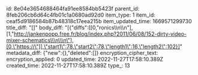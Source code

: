 id: 8e04e3654688464fa91ee8584bb5423f
parent_id: 8feb206cb6d64c4fb01c1a0680ad92d0
item_type: 1
item_id: ceaf5d9186584b87b48318c17eea215b
item_updated_time: 1669571299730
title_diff: "[]"
body_diff: "[{\"diffs\":[[0,\"ronics\\\n\\\n\"],[1,\"http://jankenpopp.free.fr/blog/index.php?2011/06/08/152-dirty-video-mixer-schematics\\\n\\\n\"],[0,\"https://\"]],\"start1\":78,\"start2\":78,\"length1\":16,\"length2\":102}]"
metadata_diff: {"new":{},"deleted":[]}
encryption_cipher_text: 
encryption_applied: 0
updated_time: 2022-11-27T17:58:10.389Z
created_time: 2022-11-27T17:58:10.389Z
type_: 13